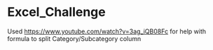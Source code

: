 # Excel_Challenge

Used https://www.youtube.com/watch?v=3ag_iQB08Fc for help with formula to split Category/Subcategory column
